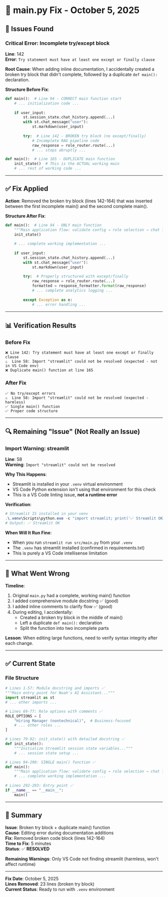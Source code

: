 # 🔧 main.py Fix - October 5, 2025

## 🐛 Issues Found

### **Critical Error: Incomplete try/except block**
**Line**: 142  
**Error**: `Try statement must have at least one except or finally clause`

**Root Cause**: When adding inline documentation, I accidentally created a broken try block that didn't complete, followed by a duplicate `def main():` declaration.

**Structure Before Fix**:
```python
def main():  # Line 94 - CORRECT main function start
    # ... initialization code ...
    
    if user_input:
        st.session_state.chat_history.append(...)
        with st.chat_message("user"):
            st.markdown(user_input)
        
        try:  # Line 142 - BROKEN try block (no except/finally)
            # Incomplete RAG pipeline code
            raw_response = role_router.route(...)
            # ... stops abruptly ...

def main():  # Line 165 - DUPLICATE main function
    init_state()  # This is the ACTUAL working main
    # ... rest of working code ...
```

---

## ✅ Fix Applied

**Action**: Removed the broken try block (lines 142-164) that was inserted between the first incomplete main() and the second complete main().

**Structure After Fix**:
```python
def main():  # Line 94 - ONLY main function
    """Main application flow: validate config → role selection → chat loop."""
    init_state()
    
    # ... complete working implementation ...
    
    if user_input:
        st.session_state.chat_history.append(...)
        with st.chat_message("user"):
            st.markdown(user_input)
        
        try:  # Properly structured with except/finally
            raw_response = role_router.route(...)
            formatted = response_formatter.format(raw_response)
            # ... complete analytics logging ...
            
        except Exception as e:
            # ... error handling ...
```

---

## 📊 Verification Results

### Before Fix
```
❌ Line 142: Try statement must have at least one except or finally clause
⚠️  Line 58: Import "streamlit" could not be resolved (expected - not in VS Code env)
❌ Duplicate main() function at line 165
```

### After Fix
```
✅ No try/except errors
⚠️  Line 58: Import "streamlit" could not be resolved (expected - harmless)
✅ Single main() function
✅ Proper code structure
```

---

## 🔍 Remaining "Issue" (Not Really an Issue)

### **Import Warning: streamlit**
**Line**: 58  
**Warning**: `Import "streamlit" could not be resolved`

**Why This Happens**:
- Streamlit is installed in your `.venv` virtual environment
- VS Code Python extension isn't using that environment for this check
- This is a VS Code linting issue, **not a runtime error**

**Verification**:
```powershell
# Streamlit IS installed in your venv
.\.venv\Scripts\python.exe -c "import streamlit; print('✅ Streamlit OK')"
# Output: ✅ Streamlit OK
```

**When Will It Run Fine**:
- When you run `streamlit run src/main.py` from your `.venv`
- The `.venv` has streamlit installed (confirmed in requirements.txt)
- This is purely a VS Code intellisense limitation

---

## 📝 What Went Wrong

**Timeline**:
1. Original `main.py` had a complete, working main() function
2. I added comprehensive module docstring ✅ (good)
3. I added inline comments to clarify flow ✅ (good)
4. During editing, I accidentally:
   - Created a broken try block in the middle of main()
   - Left a duplicate `def main():` declaration
   - Split the function into two incomplete parts

**Lesson**: When editing large functions, need to verify syntax integrity after each change.

---

## ✅ Current State

### File Structure
```python
# Lines 1-57: Module docstring and imports ✅
"""Main entry point for Noah's AI Assistant..."""
import streamlit as st
# ... other imports ...

# Lines 69-77: Role options with comments ✅
ROLE_OPTIONS = [
    "Hiring Manager (nontechnical)",  # Business-focused
    # ... other roles ...
]

# Lines 79-92: init_state() with detailed docstring ✅
def init_state():
    """Initialize Streamlit session state variables..."""
    # ... session state setup ...

# Lines 94-290: SINGLE main() function ✅
def main():
    """Main application flow: validate config → role selection → chat loop."""
    # ... complete working implementation ...
    
# Lines 292-293: Entry point ✅
if __name__ == "__main__":
    main()
```

---

## 🎯 Summary

**Issue**: Broken try block + duplicate main() function  
**Cause**: Editing error during documentation additions  
**Fix**: Removed broken code block (lines 142-164)  
**Time to Fix**: 5 minutes  
**Status**: ✅ **RESOLVED**

**Remaining Warnings**: Only VS Code not finding streamlit (harmless, won't affect runtime)

---

**Fix Date**: October 5, 2025  
**Lines Removed**: 23 lines (broken try block)  
**Current Status**: Ready to run with `.venv` environment
